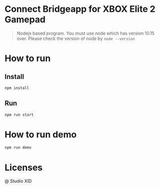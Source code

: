 # Connect Bridgeapp for XBOX Elite 2 Gamepad

> Nodejs based program. You must use node which has version 10.15 over. Please check the version of node by `node --version `

# How to run

## Install

```sh
npm install
```

## Run

```sh
npm run start
```

# How to run demo

```sh
npm run demo
```

# Licenses

@ Studio XID